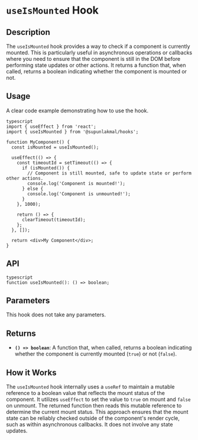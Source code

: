 # `useIsMounted` Hook

## Description

The `useIsMounted` hook provides a way to check if a component is currently mounted. This is particularly useful in asynchronous operations or callbacks where you need to ensure that the component is still in the DOM before performing state updates or other actions. It returns a function that, when called, returns a boolean indicating whether the component is mounted or not.

## Usage

A clear code example demonstrating how to use the hook.
```
typescript
import { useEffect } from 'react';
import { useIsMounted } from '@supunlakmal/hooks';

function MyComponent() {
  const isMounted = useIsMounted();

  useEffect(() => {
    const timeoutId = setTimeout(() => {
      if (isMounted()) {
        // Component is still mounted, safe to update state or perform other actions.
        console.log('Component is mounted!');
      } else {
        console.log('Component is unmounted!');
      }
    }, 1000);

    return () => {
      clearTimeout(timeoutId);
    };
  }, []);

  return <div>My Component</div>;
}
```
## API
```
typescript
function useIsMounted(): () => boolean;
```
## Parameters

This hook does not take any parameters.

## Returns

*   **`() => boolean`**: A function that, when called, returns a boolean indicating whether the component is currently mounted (`true`) or not (`false`).

## How it Works

The `useIsMounted` hook internally uses a `useRef` to maintain a mutable reference to a boolean value that reflects the mount status of the component. It utilizes `useEffect` to set the value to `true` on mount and `false` on unmount. The returned function then reads this mutable reference to determine the current mount status. This approach ensures that the mount state can be reliably checked outside of the component's render cycle, such as within asynchronous callbacks. It does not involve any state updates.